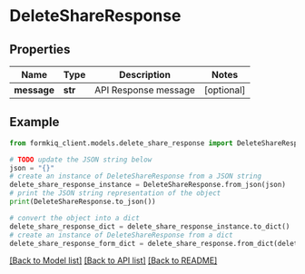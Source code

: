 # DeleteShareResponse


## Properties

Name | Type | Description | Notes
------------ | ------------- | ------------- | -------------
**message** | **str** | API Response message | [optional] 

## Example

```python
from formkiq_client.models.delete_share_response import DeleteShareResponse

# TODO update the JSON string below
json = "{}"
# create an instance of DeleteShareResponse from a JSON string
delete_share_response_instance = DeleteShareResponse.from_json(json)
# print the JSON string representation of the object
print(DeleteShareResponse.to_json())

# convert the object into a dict
delete_share_response_dict = delete_share_response_instance.to_dict()
# create an instance of DeleteShareResponse from a dict
delete_share_response_form_dict = delete_share_response.from_dict(delete_share_response_dict)
```
[[Back to Model list]](../README.md#documentation-for-models) [[Back to API list]](../README.md#documentation-for-api-endpoints) [[Back to README]](../README.md)


